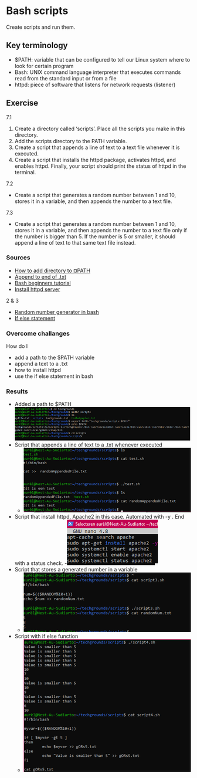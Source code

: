 # Bash scripts
Create scripts and run them.

## Key terminology
- $PATH: variable that can be configured to tell our Linux system where to look for certain program
- Bash: UNIX command language interpreter that executes commands read from the standard input or from a file
- httpd: piece of software that listens for network requests (listener)

## Exercise
7.1
1. Create a directory called ‘scripts’. Place all the scripts you make in this directory.
2. Add the scripts directory to the PATH variable.
3. Create a script that appends a line of text to a text file whenever it is executed.
4. Create a script that installs the httpd package, activates httpd, and enables httpd. Finally, your script should print the status of httpd in the terminal.
   
7.2
- Create a script that generates a random number between 1 and 10, stores it in a variable, and then appends the number to a text file.

7.3
- Create a script that generates a random number between 1 and 10, stores it in a variable, and then appends the number to a text file only if the number is bigger than 5. If the number is 5 or smaller, it should append a line of text to that same text file instead.

### Sources
- [How to add directory to ¤PATH](https://www.howtogeek.com/658904/how-to-add-a-directory-to-your-path-in-linux/)
- [Append to end of .txt](https://www.linuxfordevices.com/tutorials/linux/append-text-to-the-end-of-a-file-in-linux)
- [Bash beginners tutorial](https://tldp.org/LDP/Bash-Beginners-Guide/html/sect_02_01.html)
- [Install httpd server](https://mkyong.com/apache/how-to-install-apache-http-server-in-ubuntu/)
 
2 & 3
- [Random number generator in bash](https://coderwall.com/p/s2ttyg/random-number-generator-in-bash)
- [If else statement](https://tecadmin.net/tutorial/bash-scripting/bash-if-else-statement/)

### Overcome challanges
How do I
- add a path to the $PATH variable 
- append a text to a .txt
- how to install httpd
- use the if else statement in bash

### Results
- Added a path to $PATH![added to variable $PATH](../00_includes/07-LIN_addPath.png)
- Script that appends a line of text to a .txt whenever executed
  - ![scrip1](../00_includes/07-LIN_script1.png)
- Script that install httpd, Apache2 in this case. Automated with -y . End with a status check. 
  -![script2](../00_includes/07-LIN_script2.png)
- Script that stores a generated number in a variable
  - ![script3](../00_includes/07-LIN_script3.png) 
- Script with if else function
  - ![script4](../00_includes/07-LIN_script4.png)
